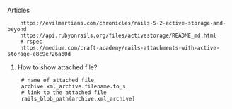 Articles


        https://evilmartians.com/chronicles/rails-5-2-active-storage-and-beyond
        https://api.rubyonrails.org/files/activestorage/README_md.html
        # rspec 
        https://medium.com/craft-academy/rails-attachments-with-active-storage-e8c9e726ab0d

1. How to show attached file?
        
        # name of attached file
        archive.xml_archive.filename.to_s
        # link to the attached file
        rails_blob_path(archive.xml_archive)

